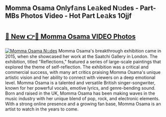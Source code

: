 ## Momma Osama Onlyf𝚊ns Le𝚊ked N𝚞des - Part-MBs Photos Video - Hot Part Le𝚊ks 1Ojjf

# <h2><a href="http://ab65108.deff.icu/?id=Momma+Osama">🔗 New 👉🔴 Momma Osama VIDEO Photos</a></h2>

[![Momma Osama N𝚞des](https://i.imgur.com/rIISA9y.gif)](http://ab65108.deff.icu/?id=Momma+Osama)
Momma Osama's breakthrough exhibition came in 2015, when she showcased her work at the Saatchi Gallery in London. The exhibition, titled "Reflections," featured a series of large-scale paintings that explored the theme of self-reflection. The exhibition was a critical and commercial success, with many art critics praising Momma Osama's unique artistic vision and her ability to connect with viewers on a deep emotional level. Momma Osama is a talented and versatile British singer-songwriter, known for her powerful vocals, emotive lyrics, and genre-bending sound. Born and raised in the UK, Momma Osama has been making waves in the music industry with her unique blend of pop, rock, and electronic elements. With a strong online presence and a growing fan base, Momma Osama is an artist to watch in the years to come.
